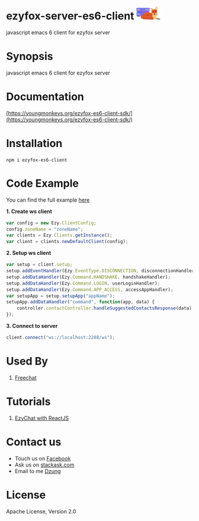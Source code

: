 # ezyfox-server-es6-client <img src="https://github.com/youngmonkeys/ezyfox-server/blob/master/logo.png" width="64" />
javascript emacs 6 client for ezyfox server

# Synopsis

javascript emacs 6 client for ezyfox server

# Documentation

[https://youngmonkeys.org/ezyfox-es6-client-sdk/](https://youngmonkeys.org/ezyfox-es6-client-sdk/)

# Installation

```
npm i ezyfox-es6-client
```

# Code Example

You can find the full example [here](https://github.com/youngmonkeys/freechat/tree/master/reactjs/src/socket)

**1. Create ws client**
```javascript
var config = new Ezy.ClientConfig;
config.zoneName = "zoneName";
var clients = Ezy.Clients.getInstance();
var client = clients.newDefaultClient(config);
```

**2. Setup ws client**

```javascript
var setup = client.setup;
setup.addEventHandler(Ezy.EventType.DISCONNECTION, disconnectionHandler);
setup.addDataHandler(Ezy.Command.HANDSHAKE, handshakeHandler);
setup.addDataHandler(Ezy.Command.LOGIN, userLoginHandler);
setup.addDataHandler(Ezy.Command.APP_ACCESS, accessAppHandler);
var setupApp = setup.setupApp("appName");
setupApp.addDataHandler("command", function(app, data) {
    controller.contactController.handleSuggestedContactsResponse(data);
});
```

**3. Connect to server**

```javascript
client.connect("ws://localhost:2208/ws");
```

# Used By

1. [Freechat](https://youngmonkeys.org/asset/freechat/)

# Tutorials

1. [EzyChat with ReactJS](https://youtube.com/playlist?list=PLlZavoxtKE1IfKY7ohkLLyv6YkHMkvH6G)

# Contact us

- Touch us on [Facebook](https://www.facebook.com/youngmonkeys.org)
- Ask us on [stackask.com](https://stackask.com)
- Email to me [Dzung](mailto:itprono3@gmail.com)

# License

Apache License, Version 2.0